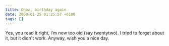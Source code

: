 ```yaml
---
title: Onoz, birthday again
date: 2008-01-25 01:25:57 +0100
tags: []
---
```


Yes, you read it right, i'm now too old (say twentytwo). I tried to forget about it, but it didn't work. Anyway, wish you a nice day.